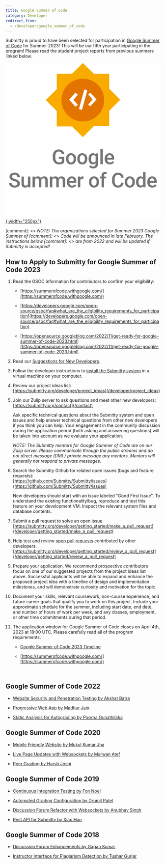 ```yaml
---
title: Google Summer of Code
category: Developer
redirect_from:
  - /developer/google_summer_of_code
---
```



Submitty is proud to have been selected for participation in [Google
Summer of Code](https://summerofcode.withgoogle.com/) for Summer 2023!
This will be our fifth year participating in the program!  Please read
the student project reports from previous summers linked below.


[![](/images/GSoC-Vertical.png){:width="250px"}](https://summerofcode.withgoogle.com/)


[comment]: <> _NOTE: The organizations selected for Summer 2023 Google Summer of
[comment]: <>   Code will be announced in late February.  The instructions below
[comment]: <>    are from 2022 and will be updated if Submitty is accepted!_

## How to Apply to Submitty for Google Summer of Code 2023

1. Read the GSOC information for contributors to confirm your eligibility:  

   * [https://summerofcode.withgoogle.com/](https://summerofcode.withgoogle.com/)  

   * [https://developers.google.com/open-source/gsoc/faq#what_are_the_eligibility_requirements_for_participation](https://developers.google.com/open-source/gsoc/faq#what_are_the_eligibility_requirements_for_participation)

   * [https://opensource.googleblog.com/2022/11/get-ready-for-google-summer-of-code-2023.html](https://opensource.googleblog.com/2022/11/get-ready-for-google-summer-of-code-2023.html)

2. Read our [Suggestions for New Developers](/developer).

3. Follow the developer instructions to
   [install the Submitty system](/developer/getting_started/vm_install_using_vagrant)
   in a virtual machine on your computer.

4. Review our project ideas list:   
   [https://submitty.org/developer/project_ideas](/developer/project_ideas)

5. Join our Zulip server to ask questions and meet other new developers:   
   [https://submitty.org/contact](/contact)
   
   Ask specific technical questions about the Submitty system and open
   issues and help answer technical questions from other new developers if
   you think you can help.  Your engagement in the community discussion
   during the application period (both asking and answering questions) will 
   be taken into account as we evaluate your application.

   _NOTE: The Submitty mentors for Google Summer of Code are on our
   Zulip server.  Please communicate through the public streams and
   do not direct message (DM) / private message any mentors. 
   Mentors will generally not respond to private messages._

6. Search the Submitty Github for related open issues (bugs and feature requests):   
   [https://github.com/Submitty/Submitty/issues](https://github.com/Submitty/Submitty/issues)

   New developers should start with an issue labeled "Good First
   Issue". To understand the existing functionality/bug, reproduce and
   test this feature on your development VM. Inspect the relevant
   system files and database contents.

8. Submit a pull request to solve an open issue.  
   [https://submitty.org/developer/getting_started/make_a_pull_request](/developer/getting_started/make_a_pull_request)
   
9. Help test and review [open pull requests](https://github.com/Submitty/Submitty/pulls) contributed by other developers.
   [https://submitty.org/developer/getting_started/review_a_pull_request](/developer/getting_started/review_a_pull_request)
   
10. Prepare your application. We recommend prospective contributors focus on one
   of our suggested projects from the project ideas list above. Successful
   applicants will be able to expand and enhance the proposed project idea
   with a timeline of design and implementation milestones, and will
   demonstrate curiosity and motivation for the topic.  

11. Document your skills, relevant coursework, non-course experience, and future
   career goals that qualify you to work on this project.  Include your
   approximate schedule for the summer, including start date, end date,
   and number of hours of work per week, and any
   classes, employment, or other time commitments during that period.

12. The application window for Google Summer of Code closes on April 4th, 2023 at 18:00 UTC.
   Please carefully read all of the program requirements.  
   
     * [Google Summer of Code 2023 Timeline](https://developers.google.com/open-source/gsoc/timeline)  

     * [https://summerofcode.withgoogle.com/](https://summerofcode.withgoogle.com/)  

&nbsp;  
  

## Google Summer of Code 2022

* [Website Security and Penetration Testing by Akshat Batra](/developer/google_summer_of_code/2022_Akshat_Batra)

* [Progressive Web App by Madhur Jain](/developer/google_summer_of_code/2022_Madhur_Jain)

* [Static Analysis for Autograding by Poorna Gunathilaka](/developer/google_summer_of_code/2022_Poorna_Gunathilaka)



## Google Summer of Code 2020

* [Mobile Friendly Website by Mukul Kumar Jha](/developer/google_summer_of_code/2020_Mukul_Kumar_Jha)

* [Live Page Updates with Websockets by Marwan Atef](/developer/google_summer_of_code/2020_Marwan_Atef)

* [Peer Grading by Harsh Joshi](/developer/google_summer_of_code/2020_Harsh_Joshi)





## Google Summer of Code 2019


* [Continuous Integration Testing by Fon Noel](/developer/google_summer_of_code/2019_FonNoel)

* [Automated Grading Configuration by Drumil Patel](/developer/google_summer_of_code/2019_DrumilPatel)

* [Discussion Forum Refactor with Websockets by Anubhav Singh](/developer/google_summer_of_code/2019_AnubhavSingh)

* [Rest API for Submitty by Xiao Han](/developer/google_summer_of_code/2019_XiaoHan)



## Google Summer of Code 2018


* [Discussion Forum Enhancements by Gagan Kumar](/developer/google_summer_of_code/2018_GaganKumar)

* [Instructor Interface for Plagiarism Detection by Tushar Gurjar](/developer/google_summer_of_code/2018_TusharGurjar)

